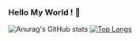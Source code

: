 ### Hello My World ! 👋

<!--
**Jeonghyeon-Ryu/Jeonghyeon-Ryu** is a ✨ _special_ ✨ repository because its `README.md` (this file) appears on your GitHub profile.

Here are some ideas to get you started:

- 🔭 I’m currently working on ...
- 🌱 I’m currently learning ...
- 👯 I’m looking to collaborate on ...
- 🤔 I’m looking for help with ...
- 💬 Ask me about ...
- 📫 How to reach me: ...
- 😄 Pronouns: ...
- ⚡ Fun fact: ...
-->

![Anurag's GitHub stats](https://github-readme-stats.vercel.app/api?username=Jeonghyeon-Ryu&show_icons=true&theme=tokyonight)
[![Top Langs](https://github-readme-stats.vercel.app/api/top-langs/?username=Jeonghyeon-Ryu&layout=compact)](https://github.com/anuraghazra/github-readme-stats)
